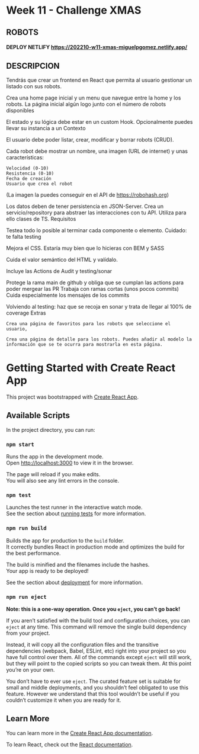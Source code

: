 # Week 11 - Challenge XMAS

## ROBOTS

#### DEPLOY NETLIFY https://202210-w11-xmas-miguelpgomez.netlify.app/

## DESCRIPCION

Tendrás que crear un frontend en React que permita al usuario gestionar un listado con sus robots.

Crea una home page inicial y un menu que navegue entre la home y los robots. La página inicial algún logo junto con el número de robots disponibles

El estado y su lógica debe estar en un custom Hook. Opcionalmente puedes llevar su instancia a un Contexto

El usuario debe poder listar, crear, modificar y borrar robots (CRUD).

Cada robot debe mostrar un nombre, una imagen (URL de internet) y unas características:

    Velocidad (0-10)
    Resistencia (0-10)
    Fecha de creación
    Usuario que crea el robot

(La imagen la puedes conseguir en el API de https://robohash.org)

Los datos deben de tener persistencia en JSON-Server. Crea un servicio/repository para abstraer las interacciones con tu API. Utiliza para ello clases de TS.
Requisitos

Testea todo lo posible al terminar cada componente o elemento. Cuidado: te falta testing

Mejora el CSS. Estaría muy bien que lo hicieras con BEM y SASS

Cuida el valor semántico del HTML y valídalo.

Incluye las Actions de Audit y testing/sonar

Protege la rama main de github y obliga que se cumplan las actions para poder mergear las PR Trabaja con ramas cortas (unos pocos commits) Cuida especialmente los mensajes de los commits

Volviendo al testing: haz que se recoja en sonar y trata de llegar al 100% de coverage
Extras

    Crea una página de favoritos para los robots que seleccione el usuario,

    Crea una página de detalle para los robots. Puedes añadir al modelo la información que se te ocurra para mostrarla en esta página.

# Getting Started with Create React App

This project was bootstrapped with [Create React App](https://github.com/facebook/create-react-app).

## Available Scripts

In the project directory, you can run:

### `npm start`

Runs the app in the development mode.\
Open [http://localhost:3000](http://localhost:3000) to view it in the browser.

The page will reload if you make edits.\
You will also see any lint errors in the console.

### `npm test`

Launches the test runner in the interactive watch mode.\
See the section about [running tests](https://facebook.github.io/create-react-app/docs/running-tests) for more information.

### `npm run build`

Builds the app for production to the `build` folder.\
It correctly bundles React in production mode and optimizes the build for the best performance.

The build is minified and the filenames include the hashes.\
Your app is ready to be deployed!

See the section about [deployment](https://facebook.github.io/create-react-app/docs/deployment) for more information.

### `npm run eject`

**Note: this is a one-way operation. Once you `eject`, you can’t go back!**

If you aren’t satisfied with the build tool and configuration choices, you can `eject` at any time. This command will remove the single build dependency from your project.

Instead, it will copy all the configuration files and the transitive dependencies (webpack, Babel, ESLint, etc) right into your project so you have full control over them. All of the commands except `eject` will still work, but they will point to the copied scripts so you can tweak them. At this point you’re on your own.

You don’t have to ever use `eject`. The curated feature set is suitable for small and middle deployments, and you shouldn’t feel obligated to use this feature. However we understand that this tool wouldn’t be useful if you couldn’t customize it when you are ready for it.

## Learn More

You can learn more in the [Create React App documentation](https://facebook.github.io/create-react-app/docs/getting-started).

To learn React, check out the [React documentation](https://reactjs.org/).
